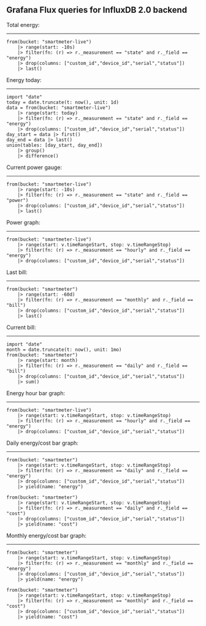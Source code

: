 Grafana Flux queries for InfluxDB 2.0 backend
---------------------------------------------

Total energy:
*************
```
from(bucket: "smartmeter-live")
    |> range(start: -10s)
    |> filter(fn: (r) => r._measurement == "state" and r._field == "energy")
    |> drop(columns: ["custom_id","device_id","serial","status"])
    |> last()
```

Energy today:
*************
```
import "date"
today = date.truncate(t: now(), unit: 1d)
data = from(bucket: "smartmeter-live")
    |> range(start: today)
    |> filter(fn: (r) => r._measurement == "state" and r._field == "energy")
    |> drop(columns: ["custom_id","device_id","serial","status"])
day_start = data |> first()
day_end = data |> last() 
union(tables: [day_start, day_end])
    |> group()
    |> difference()
```

Current power gauge:
********************
```
from(bucket: "smartmeter-live")
    |> range(start: -10s)
    |> filter(fn: (r) => r._measurement == "state" and r._field == "power")
    |> drop(columns: ["custom_id","device_id","serial","status"])
    |> last()
```

Power graph:
************
```
from(bucket: "smartmeter-live")
    |> range(start: v.timeRangeStart, stop: v.timeRangeStop)
    |> filter(fn: (r) => r._measurement == "hourly" and r._field == "energy")
    |> drop(columns: ["custom_id","device_id","serial","status"])
```

Last bill:
**********
```
from(bucket: "smartmeter")
    |> range(start: -60d)
    |> filter(fn: (r) => r._measurement == "monthly" and r._field == "bill")
    |> drop(columns: ["custom_id","device_id","serial","status"])
    |> last()
```

Current bill:
*************
```
import "date"
month = date.truncate(t: now(), unit: 1mo)
from(bucket: "smartmeter")
    |> range(start: month)
    |> filter(fn: (r) => r._measurement == "daily" and r._field == "bill")
    |> drop(columns: ["custom_id","device_id","serial","status"])
    |> sum()
```

Energy hour bar graph:
**********************
```
from(bucket: "smartmeter-live")
    |> range(start: v.timeRangeStart, stop: v.timeRangeStop)
    |> filter(fn: (r) => r._measurement == "hourly" and r._field == "energy")
    |> drop(columns: ["custom_id","device_id","serial","status"])
```

Daily energy/cost bar graph:
***********************
```
from(bucket: "smartmeter")
    |> range(start: v.timeRangeStart, stop: v.timeRangeStop)
    |> filter(fn: (r) => r._measurement == "daily" and r._field == "energy")
    |> drop(columns: ["custom_id","device_id","serial","status"])
    |> yield(name: "energy")

from(bucket: "smartmeter")
    |> range(start: v.timeRangeStart, stop: v.timeRangeStop)
    |> filter(fn: (r) => r._measurement == "daily" and r._field == "cost")
    |> drop(columns: ["custom_id","device_id","serial","status"])
    |> yield(name: "cost")
```

Monthly energy/cost bar graph:
******************************
```
from(bucket: "smartmeter")
    |> range(start: v.timeRangeStart, stop: v.timeRangeStop)
    |> filter(fn: (r) => r._measurement == "monthly" and r._field == "energy")
    |> drop(columns: ["custom_id","device_id","serial","status"])
    |> yield(name: "energy")

from(bucket: "smartmeter")
    |> range(start: v.timeRangeStart, stop: v.timeRangeStop)
    |> filter(fn: (r) => r._measurement == "monthly" and r._field == "cost")
    |> drop(columns: ["custom_id","device_id","serial","status"])
    |> yield(name: "cost")
```
